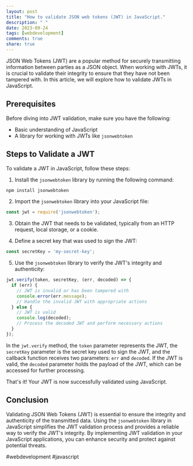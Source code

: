 ```yaml
---
layout: post
title: "How to validate JSON web tokens (JWT) in JavaScript."
description: " "
date: 2023-09-24
tags: [webdevelopment]
comments: true
share: true
---
```


JSON Web Tokens (JWT) are a popular method for securely transmitting information between parties as a JSON object. When working with JWTs, it is crucial to validate their integrity to ensure that they have not been tampered with. In this article, we will explore how to validate JWTs in JavaScript.

## Prerequisites
Before diving into JWT validation, make sure you have the following:

- Basic understanding of JavaScript
- A library for working with JWTs like `jsonwebtoken`

## Steps to Validate a JWT
To validate a JWT in JavaScript, follow these steps:

1. Install the `jsonwebtoken` library by running the following command:

```bash
npm install jsonwebtoken
```

2. Import the `jsonwebtoken` library into your JavaScript file:

```javascript
const jwt = require('jsonwebtoken');
```

3. Obtain the JWT that needs to be validated, typically from an HTTP request, local storage, or a cookie.

4. Define a secret key that was used to sign the JWT:

```javascript
const secretKey = 'my-secret-key';
```

5. Use the `jsonwebtoken` library to verify the JWT's integrity and authenticity:

```javascript
jwt.verify(token, secretKey, (err, decoded) => {
  if (err) {
    // JWT is invalid or has been tampered with
    console.error(err.message);
    // Handle the invalid JWT with appropriate actions
  } else {
    // JWT is valid
    console.log(decoded);
    // Process the decoded JWT and perform necessary actions
  }
});
```

In the `jwt.verify` method, the `token` parameter represents the JWT, the `secretKey` parameter is the secret key used to sign the JWT, and the callback function receives two parameters: `err` and `decoded`. If the JWT is valid, the `decoded` parameter holds the payload of the JWT, which can be accessed for further processing.

That's it! Your JWT is now successfully validated using JavaScript.

## Conclusion
Validating JSON Web Tokens (JWT) is essential to ensure the integrity and authenticity of the transmitted data. Using the `jsonwebtoken` library in JavaScript simplifies the JWT validation process and provides a reliable way to verify the JWT's integrity. By implementing JWT validation in your JavaScript applications, you can enhance security and protect against potential threats.

#webdevelopment #javascript